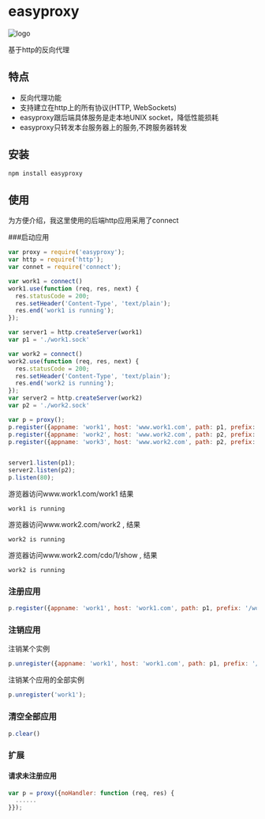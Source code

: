 easyproxy
=========

![logo](https://raw.github.com/jifeng/easyproxy/master/logo.png)

基于http的反向代理

## 特点
* 反向代理功能
* 支持建立在http上的所有协议(HTTP, WebSockets)
* easyproxy跟后端具体服务是走本地UNIX socket，降低性能损耗
* easyproxy只转发本台服务器上的服务,不跨服务器转发

## 安装
```bash
npm install easyproxy
```

## 使用
为方便介绍，我这里使用的后端http应用采用了connect

###启动应用

```js
var proxy = require('easyproxy');
var http = require('http');
var connet = require('connect');

var work1 = connect()
work1.use(function (req, res, next) {
  res.statusCode = 200;
  res.setHeader('Content-Type', 'text/plain');
  res.end('work1 is running');
});

var server1 = http.createServer(work1)
var p1 = './work1.sock'

var work2 = connect()
work2.use(function (req, res, next) {
  res.statusCode = 200;
  res.setHeader('Content-Type', 'text/plain');
  res.end('work2 is running');
});
var server2 = http.createServer(work2)
var p2 = './work2.sock'

var p = proxy();
p.register({appname: 'work1', host: 'www.work1.com', path: p1, prefix: '/work1'});
p.register({appname: 'work2', host: 'www.work2.com', path: p2, prefix: '/work2'});
p.register({appname: 'work3', host: 'www.work2.com', path: p2, prefix: '/:app/:id/show'});


server1.listen(p1);
server2.listen(p2);
p.listen(80);

```

游览器访问www.work1.com/work1 结果

```
work1 is running
```

游览器访问www.work2.com/work2 , 结果

```
work2 is running
```


游览器访问www.work2.com/cdo/1/show , 结果

```
work2 is running
```

### 注册应用

```js
p.register({appname: 'work1', host: 'work1.com', path: p1, prefix: '/work1'});
```

### 注销应用

注销某个实例
```js
p.unregister({appname: 'work1', host: 'work1.com', path: p1, prefix: '/work1'});
```

注销某个应用的全部实例
```js
p.unregister('work1');
```

### 清空全部应用
```js
p.clear()
```

### 扩展
#### 请求未注册应用
```js
var p = proxy({noHandler: function (req, res) {
  ......
}});
```
